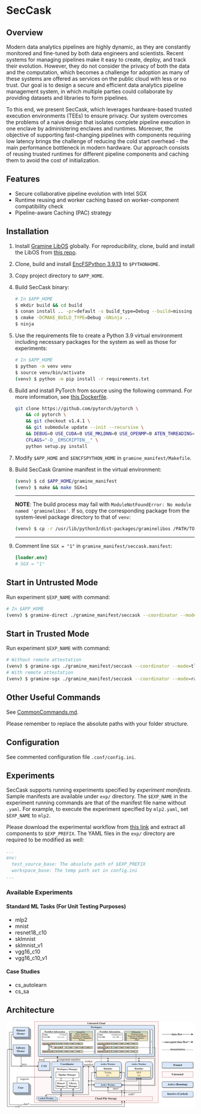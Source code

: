 # SecCask

## Overview

Modern data analytics pipelines are highly dynamic, as they are constantly monitored and fine-tuned by both data engineers and scientists. Recent systems for managing pipelines make it easy to create, deploy, and track their evolution. However, they do not consider the privacy of both the data and the computation, which becomes a challenge for adoption as many of these systems are offered as services on the public cloud with less or no trust. Our goal is to design a secure and efficient data analytics pipeline management system, in which multiple parties could collaborate by providing datasets and libraries to form pipelines. 

To this end, we present SecCask, which leverages hardware-based trusted execution environments (TEEs) to ensure privacy. Our system overcomes the problems of a naive design that isolates complete pipeline execution in one enclave by administering enclaves and runtimes. Moreover, the objective of supporting fast-changing pipelines with components requiring low latency brings the challenge of reducing the cold start overhead - the main performance bottleneck in modern hardware. Our approach consists of reusing trusted runtimes for different pipeline components and caching them to avoid the cost of initialization. 

## Features

* Secure collaborative pipeline evolution with Intel SGX
* Runtime reusing and worker caching based on worker-component compatibility check
* Pipeline-aware Caching (PAC) strategy

## Installation

1. Install [Gramine LibOS](https://gramine.readthedocs.io/en/latest/) globally. For reproducibility, clone, build and install the LibOS from [this repo](https://github.com/seccask/gramine).
2. Clone, build and install [EncFSPython 3.9.13](https://github.com/seccask/encfspython-3.9.13) to `$PYTHONHOME`.
3. Copy project directory to `$APP_HOME`.
4. Build SecCask binary:
    ```bash
    # In $APP_HOME
    $ mkdir build && cd build
    $ conan install .. -pr=default -s build_type=Debug --build=missing
    $ cmake -DCMAKE_BUILD_TYPE=Debug -GNinja ..
    $ ninja
    ```
5. Use the requirements file to create a Python 3.9 virtual environment including necessary packages for the system as well as those for experiments:
    ```bash
    # In $APP_HOME
    $ python -m venv venv
    $ source venv/bin/activate
    (venv) $ python -m pip install -r requirements.txt
    ```
6. Build and install PyTorch from source using the following command. For more information, see [this Dockerfile](https://github.com/lsds/sgx-lkl/blob/oe_port/samples/ml/pytorch/Dockerfile).
    ```bash
    git clone https://github.com/pytorch/pytorch \
        && cd pytorch \
        && git checkout v1.4.1 \
        && git submodule update --init --recursive \
        && DEBUG=0 USE_CUDA=0 USE_MKLDNN=0 USE_OPENMP=0 ATEN_THREADING=NATIVE BUILD_BINARY=0 \
        CFLAGS="-D__EMSCRIPTEN__" \
        python setup.py install
    ```
7. Modify `$APP_HOME` and `$ENCFSPYTHON_HOME` in `gramine_manifest/Makefile`.
7. Build SecCask Gramine manifest in the virtual environment:
   
    ```bash
    (venv) $ cd $APP_HOME/gramine_manifest
    (venv) $ make && make SGX=1
    ```
    
    ---
    **NOTE**: The build process may fail with `ModuleNotFoundError: No module named 'graminelibos'`. If so, copy the corresponding package from the system-level package directory to that of `venv`:

    ```bash
    (venv) $ cp -r /usr/lib/python3/dist-packages/graminelibos /PATH/TO/VENV/lib/python3.9/site-packages
    ```
    
    ---
8. Comment line `SGX = "1"` in `gramine_manifest/seccask.manifest`:
   ```toml
   [loader.env]
   # SGX = "1"
   ```

## Start in Untrusted Mode

Run experiment `$EXP_NAME` with command:

```bash
# In $APP_HOME
(venv) $ gramine-direct ./gramine_manifest/seccask --coordinator --mode=tls --manifest=sklmnist
```

## Start in Trusted Mode

Run experiment `$EXP_NAME` with command:

```bash
# Without remote attestation
(venv) $ gramine-sgx ./gramine_manifest/seccask --coordinator --mode=tls --manifest=sklmnist
# With remote attestation
(venv) $ gramine-sgx ./gramine_manifest/seccask --coordinator --mode=ratls --manifest=sklmnist
```

## Other Useful Commands

See [CommonCommands.md](./CommonCommands.md).

Please remember to replace the absolute paths with your folder structure.

## Configuration

See commented configuration file `.conf/config.ini`.

## Experiments

SecCask supports running experiments specified by *experiment manifests*. Sample manifests are available under `exp/` directory. The `$EXP_NAME` in the experiment running commands are that of the manifest file name without `.yaml`. For example, to execute the experiment specified by `mlp2.yaml`, set `$EXP_NAME` to `mlp2`.

Please download the experimental workflow from [this link](https://drive.google.com/file/d/1owR_Pef4BPoitDgjZ46HttP75nh45R0O/view?usp=sharing) and extract all components to `$EXP_PREFIX`. The YAML files in the `exp/` directory are required to be modified as well:
```yaml
...
env:
  test_source_base: The absolute path of $EXP_PREFIX
  workspace_base: The temp path set in config.ini
...
```

### Available Experiments

#### Standard ML Tasks (For Unit Testing Purposes)

- mlp2
- mnist
- resnet18_c10
- sklmnist
- sklmnist_v1
- vgg16_c10
- vgg16_c10_v1

#### Case Studies

- cs_autolearn
- cs_sa

## Architecture

![SecCask Architecture](./.img/architecture.png)

